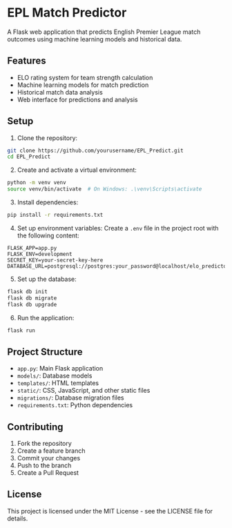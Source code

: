 # EPL Match Predictor

A Flask web application that predicts English Premier League match outcomes using machine learning models and historical data.

## Features

- ELO rating system for team strength calculation
- Machine learning models for match prediction
- Historical match data analysis
- Web interface for predictions and analysis

## Setup

1. Clone the repository:
```bash
git clone https://github.com/yourusername/EPL_Predict.git
cd EPL_Predict
```

2. Create and activate a virtual environment:
```bash
python -m venv venv
source venv/bin/activate  # On Windows: .\venv\Scripts\activate
```

3. Install dependencies:
```bash
pip install -r requirements.txt
```

4. Set up environment variables:
Create a `.env` file in the project root with the following content:
```
FLASK_APP=app.py
FLASK_ENV=development
SECRET_KEY=your-secret-key-here
DATABASE_URL=postgresql://postgres:your_password@localhost/elo_predictor
```

5. Set up the database:
```bash
flask db init
flask db migrate
flask db upgrade
```

6. Run the application:
```bash
flask run
```

## Project Structure

- `app.py`: Main Flask application
- `models/`: Database models
- `templates/`: HTML templates
- `static/`: CSS, JavaScript, and other static files
- `migrations/`: Database migration files
- `requirements.txt`: Python dependencies

## Contributing

1. Fork the repository
2. Create a feature branch
3. Commit your changes
4. Push to the branch
5. Create a Pull Request

## License

This project is licensed under the MIT License - see the LICENSE file for details. 